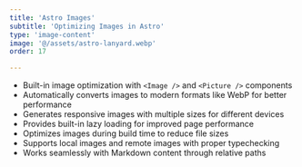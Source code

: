 ```yaml
---
title: 'Astro Images'
subtitle: 'Optimizing Images in Astro'
type: 'image-content'
image: '@/assets/astro-lanyard.webp'
order: 17

---
```



- Built-in image optimization with `<Image />` and `<Picture />` components
- Automatically converts images to modern formats like WebP for better performance
- Generates responsive images with multiple sizes for different devices
- Provides built-in lazy loading for improved page performance
- Optimizes images during build time to reduce file sizes
- Supports local images and remote images with proper typechecking
- Works seamlessly with Markdown content through relative paths
